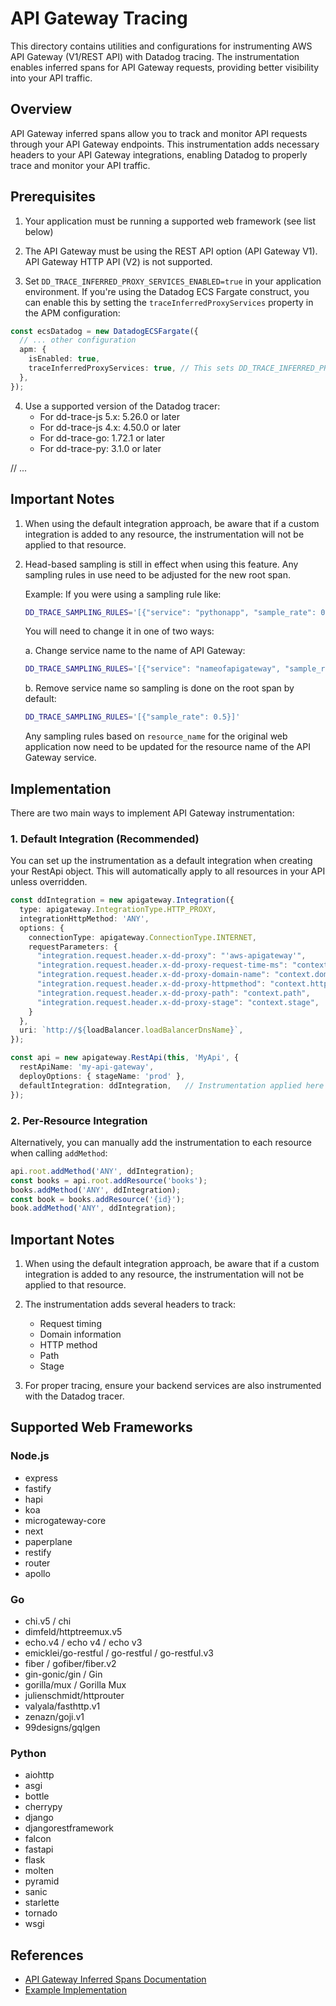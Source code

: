 # API Gateway Tracing

This directory contains utilities and configurations for instrumenting AWS API Gateway (V1/REST API) with Datadog tracing. The instrumentation enables inferred spans for API Gateway requests, providing better visibility into your API traffic.

## Overview

API Gateway inferred spans allow you to track and monitor API requests through your API Gateway endpoints. This instrumentation adds necessary headers to your API Gateway integrations, enabling Datadog to properly trace and monitor your API traffic.

## Prerequisites

1. Your application must be running a supported web framework (see list below)

2. The API Gateway must be using the REST API option (API Gateway V1). API Gateway HTTP API (V2) is not supported.

3. Set `DD_TRACE_INFERRED_PROXY_SERVICES_ENABLED=true` in your application environment. If you're using the Datadog ECS Fargate construct, you can enable this by setting the `traceInferredProxyServices` property in the APM configuration:

  ```typescript
  const ecsDatadog = new DatadogECSFargate({
    // ... other configuration
    apm: {
      isEnabled: true,
      traceInferredProxyServices: true, // This sets DD_TRACE_INFERRED_PROXY_SERVICES_ENABLED=true
    },
  });
  ```

4. Use a supported version of the Datadog tracer:
   - For dd-trace-js 5.x: 5.26.0 or later
   - For dd-trace-js 4.x: 4.50.0 or later
   - For dd-trace-go: 1.72.1 or later
   - For dd-trace-py: 3.1.0 or later

// ...

## Important Notes

1. When using the default integration approach, be aware that if a custom integration is added to any resource, the instrumentation will not be applied to that resource.

2. Head-based sampling is still in effect when using this feature. Any sampling rules in use need to be adjusted for the new root span.

   Example: If you were using a sampling rule like:
   ```bash
   DD_TRACE_SAMPLING_RULES='[{"service": "pythonapp", "sample_rate": 0.5}]'
   ```

   You will need to change it in one of two ways:

   a. Change service name to the name of API Gateway:
   ```bash
   DD_TRACE_SAMPLING_RULES='[{"service": "nameofapigateway", "sample_rate": 0.5}]'
   ```

   b. Remove service name so sampling is done on the root span by default:
   ```bash
   DD_TRACE_SAMPLING_RULES='[{"sample_rate": 0.5}]'
   ```

   Any sampling rules based on `resource_name` for the original web application now need to be updated for the resource name of the API Gateway service.

## Implementation

There are two main ways to implement API Gateway instrumentation:

### 1. Default Integration (Recommended)

You can set up the instrumentation as a default integration when creating your RestApi object. This will automatically apply to all resources in your API unless overridden.

```typescript
const ddIntegration = new apigateway.Integration({
  type: apigateway.IntegrationType.HTTP_PROXY,
  integrationHttpMethod: 'ANY',
  options: {
    connectionType: apigateway.ConnectionType.INTERNET,
    requestParameters: {
      "integration.request.header.x-dd-proxy": "'aws-apigateway'",
      "integration.request.header.x-dd-proxy-request-time-ms": "context.requestTimeEpoch",
      "integration.request.header.x-dd-proxy-domain-name": "context.domainName",
      "integration.request.header.x-dd-proxy-httpmethod": "context.httpMethod",
      "integration.request.header.x-dd-proxy-path": "context.path",
      "integration.request.header.x-dd-proxy-stage": "context.stage",
    }
  },
  uri: `http://${loadBalancer.loadBalancerDnsName}`,
});

const api = new apigateway.RestApi(this, 'MyApi', {
  restApiName: 'my-api-gateway',
  deployOptions: { stageName: 'prod' },
  defaultIntegration: ddIntegration,   // Instrumentation applied here
});
```

### 2. Per-Resource Integration

Alternatively, you can manually add the instrumentation to each resource when calling `addMethod`:

```typescript
api.root.addMethod('ANY', ddIntegration);
const books = api.root.addResource('books');
books.addMethod('ANY', ddIntegration);
const book = books.addResource('{id}');
book.addMethod('ANY', ddIntegration);
```

## Important Notes

1. When using the default integration approach, be aware that if a custom integration is added to any resource, the instrumentation will not be applied to that resource.

2. The instrumentation adds several headers to track:
   - Request timing
   - Domain information
   - HTTP method
   - Path
   - Stage

3. For proper tracing, ensure your backend services are also instrumented with the Datadog tracer.

## Supported Web Frameworks

### Node.js
- express
- fastify
- hapi
- koa
- microgateway-core
- next
- paperplane
- restify
- router
- apollo

### Go
- chi.v5 / chi
- dimfeld/httptreemux.v5
- echo.v4 / echo v4 / echo v3
- emicklei/go-restful / go-restful / go-restful.v3
- fiber / gofiber/fiber.v2
- gin-gonic/gin / Gin
- gorilla/mux / Gorilla Mux
- julienschmidt/httprouter
- valyala/fasthttp.v1
- zenazn/goji.v1
- 99designs/gqlgen

### Python
- aiohttp
- asgi
- bottle
- cherrypy
- django
- djangorestframework
- falcon
- fastapi
- flask
- molten
- pyramid
- sanic
- starlette
- tornado
- wsgi

## References

- [API Gateway Inferred Spans Documentation](https://docs.datadoghq.com/tracing/trace_collection/api_gateway_inferred_spans/)
- [Example Implementation](https://github.com/nevilgeorge/dd-apigw-fargate-demo)
